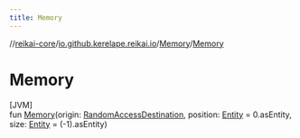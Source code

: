 ```yaml
---
title: Memory
---
```

//[reikai-core](../../../index.html)/[io.github.kerelape.reikai.io](../index.html)/[Memory](index.html)/[Memory](-memory.html)



# Memory



[JVM]\
fun [Memory](-memory.html)(origin: [RandomAccessDestination](../-random-access-destination/index.html), position: [Entity](../../io.github.kerelape.reikai/-entity/index.html) = 0.asEntity, size: [Entity](../../io.github.kerelape.reikai/-entity/index.html) = (-1).asEntity)




